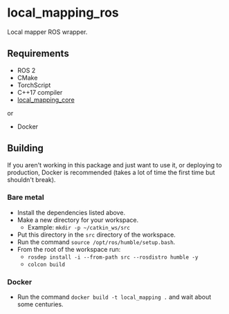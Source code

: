 # local_mapping_ros

Local mapper ROS wrapper.

## Requirements
- ROS 2
- CMake
- TorchScript
- C++17 compiler
- [local_mapping_core](https://github.com/FSLART/local_mapping_core)

or

- Docker


## Building

If you aren't working in this package and just want to use it, or deploying to production, Docker is recommended (takes a lot of time the first time but shouldn't break).

### Bare metal

- Install the dependencies listed above.
- Make a new directory for your workspace.
    - Example: `mkdir -p ~/catkin_ws/src`
- Put this directory in the `src` directory of the workspace.
- Run the command `source /opt/ros/humble/setup.bash`.
- From the root of the workspace run:
    - `rosdep install -i --from-path src --rosdistro humble -y`
    - `colcon build`

### Docker

- Run the command `docker build -t local_mapping .` and wait about some centuries.
